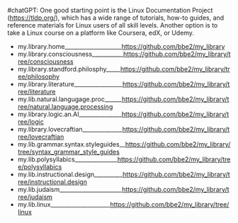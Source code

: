 #chatGPT:
One good starting point is the Linux Documentation Project (https://tldp.org/), which has a wide range of tutorials, how-to guides, and reference materials for Linux users of all skill levels. Another option is to take a Linux course on a platform like Coursera, edX, or Udemy.  


- my.library.home____________________https://github.com/bbe2/my_library  
- my.library.consciousness___________https://github.com/bbe2/my_library/tree/consciousness  
- my.library.standford.philosphy_____https://github.com/bbe2/my_library/tree/philosophy  
- my.library.literature_________________https://github.com/bbe2/my_library/tree/literature  
- my.lib.natural.langugage.proc______https://github.com/bbe2/my_library/tree/natural.language.processing  
- my.library.logic.an.AI_______________https://github.com/bbe2/my_library/tree/logic  
- my.library.lovecraftian______________https://github.com/bbe2/my_library/tree/lovecraftian  
- my.lib.grammar.syntax.styleguides__https://github.com/bbe2/my_library/tree/syntax_grammar_style_guides  
- my.lib.polysyllabics_______________https://github.com/bbe2/my_library/tree/polysyllabics  
- my.lib.instructional.design__________https://github.com/bbe2/my_library/tree/instructional.design  
- my.lib.judaism______________________https://github.com/bbe2/my_library/tree/judaism  
- my.lib.linux_____________________https://github.com/bbe2/my_library/tree/linux  
